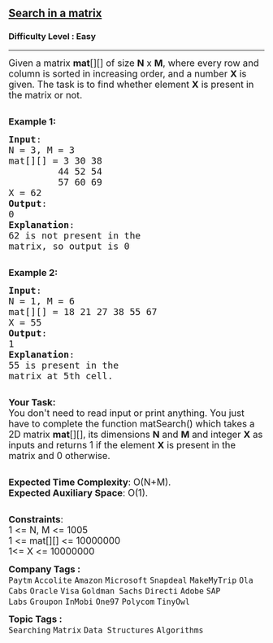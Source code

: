 <h2><a href="https://www.geeksforgeeks.org/problems/search-in-a-matrix17201720/0">Search in a matrix</a></h2><h3>Difficulty Level : Easy</h3><hr><div class="problems_problem_content__Xm_eO"><p><span style="font-size:18px">Given a matrix <strong>mat</strong>[][] of size <strong>N</strong>&nbsp;x&nbsp;<strong>M</strong>, where every row and column is sorted in increasing order, and a number <strong>X</strong> is given. The task is to find whether element <strong>X</strong> is present in the matrix or not.</span></p>

<p><br>
<span style="font-size:18px"><strong>Example 1:</strong></span></p>

<pre><span style="font-size:18px"><strong>Input</strong>:
N = 3, M = 3
mat[][] = 3 30 38 
         44 52 54 
         57 60 69
X = 62
<strong>Output</strong>:
0
<strong>Explanation</strong>:
62 is not present in the
matrix, so output is 0</span></pre>

<p><br>
<span style="font-size:18px"><strong>Example 2:</strong></span></p>

<pre><span style="font-size:18px"><strong>Input</strong>:
N = 1, M = 6
mat[][]<strong> </strong>= 18 21 27 38 55 67
X = 55
<strong>Output</strong>:
1
<strong>Explanation</strong>:
55 is present in the
matrix at 5th cell.</span></pre>

<p><br>
<span style="font-size:18px"><strong>Your Task:</strong><br>
You don't need to read input or print anything. You just have to complete the function&nbsp;matSearch()&nbsp;which takes a 2D matrix&nbsp;<strong>mat</strong>[][],&nbsp;its dimensions <strong>N</strong> and <strong>M</strong> and integer <strong>X</strong> as inputs and returns 1 if the element <strong>X</strong> is present in the matrix and 0 otherwise.</span></p>

<p><br>
<span style="font-size:18px"><strong>Expected Time Complexity</strong>:&nbsp;O(N+M).<br>
<strong>Expected Auxiliary Space</strong>:&nbsp;O(1).</span></p>

<p><br>
<span style="font-size:18px"><strong>Constraints</strong>:<br>
1 &lt;= N, M &lt;= 1005<br>
1 &lt;= mat[][] &lt;= 10000000<br>
1&lt;= X &lt;= 10000000</span></p>
</div><p><span style=font-size:18px><strong>Company Tags : </strong><br><code>Paytm</code>&nbsp;<code>Accolite</code>&nbsp;<code>Amazon</code>&nbsp;<code>Microsoft</code>&nbsp;<code>Snapdeal</code>&nbsp;<code>MakeMyTrip</code>&nbsp;<code>Ola Cabs</code>&nbsp;<code>Oracle</code>&nbsp;<code>Visa</code>&nbsp;<code>Goldman Sachs</code>&nbsp;<code>Directi</code>&nbsp;<code>Adobe</code>&nbsp;<code>SAP Labs</code>&nbsp;<code>Groupon</code>&nbsp;<code>InMobi</code>&nbsp;<code>One97</code>&nbsp;<code>Polycom</code>&nbsp;<code>TinyOwl</code>&nbsp;<br><p><span style=font-size:18px><strong>Topic Tags : </strong><br><code>Searching</code>&nbsp;<code>Matrix</code>&nbsp;<code>Data Structures</code>&nbsp;<code>Algorithms</code>&nbsp;
